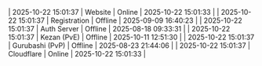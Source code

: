 | 2025-10-22 15:01:37 | Website | Online | 2025-10-22 15:01:33 |
| 2025-10-22 15:01:37 | Registration | Offline | 2025-09-09 16:40:23 |
| 2025-10-22 15:01:37 | Auth Server | Offline | 2025-08-18 09:33:31 |
| 2025-10-22 15:01:37 | Kezan (PvE) | Offline | 2025-10-11 12:51:30 |
| 2025-10-22 15:01:37 | Gurubashi (PvP) | Offline | 2025-08-23 21:44:06 |
| 2025-10-22 15:01:37 | Cloudflare | Online | 2025-10-22 15:01:33 |

